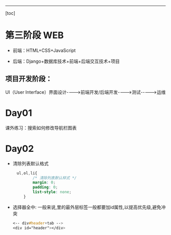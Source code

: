 ---
[toc]


# 第三阶段 WEB

- 前端：HTML+CSS+JavaScript    

- 后端：Django+数据库技术+前端+后端交互技术+项目  



## 项目开发阶段：
UI（User Interface）界面设计---->前端开发/后端开发---->测试----->运维



# Day01
课外练习：搜索如何修改导航栏图表

# Day02
- 清除列表默认格式
```css
     ul,ol,li{
            /* 清除列表默认样式 */
            margin: 0;
            padding: 0;
            list-style: none;
        }
```

- 选择器全中:
	一般来说,<body>里的最外层标签一般都要加id属性,以提高优先级,避免冲突
	```css
	<-- div#header+tab -->
	<div id="header"></div>
	```